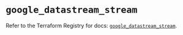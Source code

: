 # `google_datastream_stream`

Refer to the Terraform Registry for docs: [`google_datastream_stream`](https://registry.terraform.io/providers/hashicorp/google/6.30.0/docs/resources/datastream_stream).
